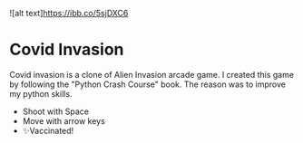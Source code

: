 ![alt text]https://ibb.co/5sjDXC6

# Covid Invasion

Covid invasion is a clone of Alien Invasion arcade game.
I created this game by following the "Python Crash Course" book. The reason was to improve my python skills.

- Shoot with Space
- Move with arrow keys
- ✨Vaccinated!
